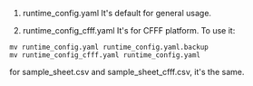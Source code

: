 1. runtime_config.yaml
It's default for general usage.

2. runtime_config_cfff.yaml
It's for CFFF platform. To use it:
```shell
mv runtime_config.yaml runtime_config.yaml.backup
mv runtime_config_cfff.yaml runtime_config.yaml
```

for sample_sheet.csv and sample_sheet_cfff.csv, it's the same.
